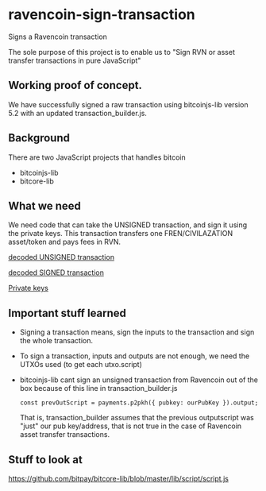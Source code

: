 # ravencoin-sign-transaction
Signs a Ravencoin transaction

The sole purpose of this project is to enable us to
"Sign RVN or asset transfer transactions in pure JavaScript"

## Working proof of concept.
We have successfully signed a raw transaction using bitcoinjs-lib version 5.2 with an updated transaction_builder.js.

## Background
There are two JavaScript projects that handles bitcoin
- bitcoinjs-lib
- bitcore-lib


## What we need

We need code that can take the UNSIGNED transaction, and sign it using the private keys.
This transaction transfers one FREN/CIVILAZATION asset/token and pays fees in RVN.

[decoded UNSIGNED transaction](./mock/decodedUnsignedTransaction.json)

[decoded SIGNED transaction](./mock/decodedSignedTransaction.json)

[Private keys](./mock/privateKeys.json)



## Important stuff learned

- Signing a transaction means, sign the inputs to the transaction and sign the whole transaction.

- To sign a transaction, inputs and outputs are not enough, we need the UTXOs used (to get each utxo.script)

- bitcoinjs-lib cant sign an unsigned transaction from Ravencoin out of the box because 
of this line in transaction_builder.js

  `const prevOutScript = payments.p2pkh({ pubkey: ourPubKey }).output;`

  That is, transaction_builder assumes that the previous outputscript was "just" our pub key/address, that is not true in the case of Ravencoin asset transfer transactions.

## Stuff to look at
https://github.com/bitpay/bitcore-lib/blob/master/lib/script/script.js

